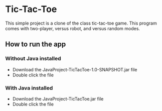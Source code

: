 # Tic-Tac-Toe
This simple project is a clone of the class tic-tac-toe game. This program comes with two-player, versus robot, and versus random modes. 

## How to run the app
### Without Java installed
* Download the JavaProject-TicTacToe-1.0-SNAPSHOT.jar file
* Double click the file
### With Java installed
* Download the JavaProject-TicTacToe.jar file
* Double click the file
